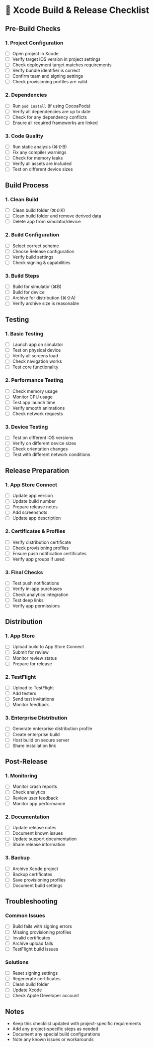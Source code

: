 # 🚀 Xcode Build & Release Checklist

## Pre-Build Checks

### 1. Project Configuration
- [ ] Open project in Xcode
- [ ] Verify target iOS version in project settings
- [ ] Check deployment target matches requirements
- [ ] Verify bundle identifier is correct
- [ ] Confirm team and signing settings
- [ ] Check provisioning profiles are valid

### 2. Dependencies
- [ ] Run `pod install` (if using CocoaPods)
- [ ] Verify all dependencies are up to date
- [ ] Check for any dependency conflicts
- [ ] Ensure all required frameworks are linked

### 3. Code Quality
- [ ] Run static analysis (⌘⇧B)
- [ ] Fix any compiler warnings
- [ ] Check for memory leaks
- [ ] Verify all assets are included
- [ ] Test on different device sizes

## Build Process

### 1. Clean Build
- [ ] Clean build folder (⌘⇧K)
- [ ] Clean build folder and remove derived data
- [ ] Delete app from simulator/device

### 2. Build Configuration
- [ ] Select correct scheme
- [ ] Choose Release configuration
- [ ] Verify build settings
- [ ] Check signing & capabilities

### 3. Build Steps
- [ ] Build for simulator (⌘B)
- [ ] Build for device
- [ ] Archive for distribution (⌘⇧A)
- [ ] Verify archive size is reasonable

## Testing

### 1. Basic Testing
- [ ] Launch app on simulator
- [ ] Test on physical device
- [ ] Verify all screens load
- [ ] Check navigation works
- [ ] Test core functionality

### 2. Performance Testing
- [ ] Check memory usage
- [ ] Monitor CPU usage
- [ ] Test app launch time
- [ ] Verify smooth animations
- [ ] Check network requests

### 3. Device Testing
- [ ] Test on different iOS versions
- [ ] Verify on different device sizes
- [ ] Check orientation changes
- [ ] Test with different network conditions

## Release Preparation

### 1. App Store Connect
- [ ] Update app version
- [ ] Update build number
- [ ] Prepare release notes
- [ ] Add screenshots
- [ ] Update app description

### 2. Certificates & Profiles
- [ ] Verify distribution certificate
- [ ] Check provisioning profiles
- [ ] Ensure push notification certificates
- [ ] Verify app groups if used

### 3. Final Checks
- [ ] Test push notifications
- [ ] Verify in-app purchases
- [ ] Check analytics integration
- [ ] Test deep links
- [ ] Verify app permissions

## Distribution

### 1. App Store
- [ ] Upload build to App Store Connect
- [ ] Submit for review
- [ ] Monitor review status
- [ ] Prepare for release

### 2. TestFlight
- [ ] Upload to TestFlight
- [ ] Add testers
- [ ] Send test invitations
- [ ] Monitor feedback

### 3. Enterprise Distribution
- [ ] Generate enterprise distribution profile
- [ ] Create enterprise build
- [ ] Host build on secure server
- [ ] Share installation link

## Post-Release

### 1. Monitoring
- [ ] Monitor crash reports
- [ ] Check analytics
- [ ] Review user feedback
- [ ] Monitor app performance

### 2. Documentation
- [ ] Update release notes
- [ ] Document known issues
- [ ] Update support documentation
- [ ] Share release information

### 3. Backup
- [ ] Archive Xcode project
- [ ] Backup certificates
- [ ] Save provisioning profiles
- [ ] Document build settings

## Troubleshooting

### Common Issues
- [ ] Build fails with signing errors
- [ ] Missing provisioning profiles
- [ ] Invalid certificates
- [ ] Archive upload fails
- [ ] TestFlight build issues

### Solutions
- [ ] Reset signing settings
- [ ] Regenerate certificates
- [ ] Clean build folder
- [ ] Update Xcode
- [ ] Check Apple Developer account

## Notes
- Keep this checklist updated with project-specific requirements
- Add any project-specific steps as needed
- Document any special build configurations
- Note any known issues or workarounds 